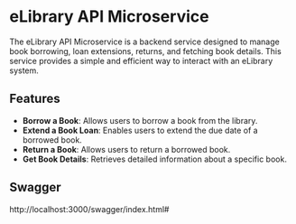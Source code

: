 # eLibrary API Microservice

The eLibrary API Microservice is a backend service designed to manage book borrowing, loan extensions, returns, and fetching book details. This service provides a simple and efficient way to interact with an eLibrary system.

## Features

- **Borrow a Book**: Allows users to borrow a book from the library.
- **Extend a Book Loan**: Enables users to extend the due date of a borrowed book.
- **Return a Book**: Allows users to return a borrowed book.
- **Get Book Details**: Retrieves detailed information about a specific book.


## Swagger
http://localhost:3000/swagger/index.html#
